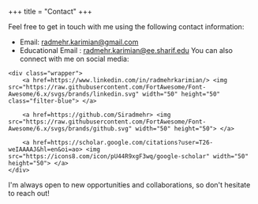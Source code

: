 +++
title = "Contact"
+++

Feel free to get in touch with me using the following contact information:

- Email: radmehr.karimian@gmail.com
- Educational Email : radmehr.karimian@ee.sharif.edu
You can also connect with me on social media:
~~~
<div class="wrapper">
    <a href=https://www.linkedin.com/in/radmehrkarimian/> <img src="https://raw.githubusercontent.com/FortAwesome/Font-Awesome/6.x/svgs/brands/linkedin.svg" width="50" height="50" class="filter-blue"> </a> 

    <a href=https://github.com/Siradmehr> <img src="https://raw.githubusercontent.com/FortAwesome/Font-Awesome/6.x/svgs/brands/github.svg" width="50" height="50"> </a>

    <a href=https://scholar.google.com/citations?user=T26-weIAAAAJ&hl=en&oi=ao> <img src="https://icons8.com/icon/pU44R9xgF3wq/google-scholar" width="50" height="50"> </a>
</div>
~~~
I'm always open to new opportunities and collaborations, so don't hesitate to reach out!
